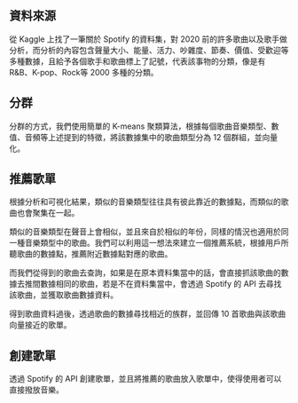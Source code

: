 ## 資料來源
從 Kaggle 上找了一筆關於 Spotify 的資料集，對 2020 前的許多歌曲以及歌手做分析，而分析的內容包含聲量大小、能量、活力、吵雜度、節奏、價值、受歡迎等多種數據，且給予各個歌手和歌曲標上了記號，代表該事物的分類，像是有 R&B、K-pop、Rock等 2000 多種的分類。

## 分群
分群的方式，我們使用簡單的 K-means 聚類算法，根據每個歌曲音樂類型、數值、音頻等上述提到的特徵，將該數據集中的歌曲類型分為 12 個群組，並向量化。

## 推薦歌單
根據分析和可視化結果，類似的音樂類型往往具有彼此靠近的數據點，而類似的歌曲也會聚集在一起。

類似的音樂類型在聲音上會相似，並且來自於相似的年份，同樣的情況也適用於同一種音樂類型中的歌曲。我們可以利用這一想法來建立一個推薦系統，根據用戶所聽歌曲的數據點，推薦附近數據點對應的歌曲。

而我們從得到的歌曲去查詢，如果是在原本資料集當中的話，會直接抓該歌曲的數據去推間數據相同的歌曲，若是不在資料集當中，會透過 Spotify 的 API 去尋找該歌曲，並獲取歌曲數據資料。

得到歌曲資料過後，透過歌曲的數據尋找相近的族群，並回傳 10 首歌曲與該歌曲向量接近的歌單。

## 創建歌單
透過 Spotify 的 API 創建歌單，並且將推薦的歌曲放入歌單中，使得使用者可以直接撥放音樂。
